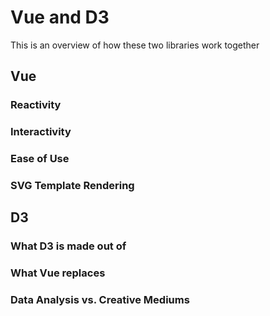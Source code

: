 # Vue and D3

This is an overview of how these two libraries work together

## Vue

### Reactivity

### Interactivity

### Ease of Use

### SVG Template Rendering

## D3

### What D3 is made out of

### What Vue replaces

### Data Analysis vs. Creative Mediums